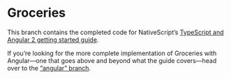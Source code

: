 # Groceries

This branch contains the completed code for NativeScript’s [TypeScript and Angular 2 getting started guide](http://docs.nativescript.org/angular/tutorial/ng-chapter-0).

If you’re looking for the more complete implementation of Groceries with Angular—one that goes above and beyond what the guide covers—head over to the [“angular” branch](https://github.com/NativeScript/sample-Groceries/tree/angular).